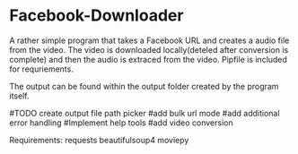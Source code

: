 # Facebook-Downloader
A rather simple program that takes a Facebook URL and creates a audio file from the video. The video is downloaded locally(deteled after conversion is complete) and then the audio is extraced from the video. Pipfile is included for requriements.

The output can be found within the output folder created by the program itself. 

#TODO create output file path picker
#add bulk url mode
#add additional error handling
#Implement help tools
#add video conversion

Requirements:
requests
beautifulsoup4
moviepy

